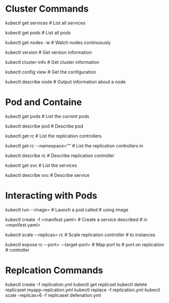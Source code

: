 # Cluster Commands
kubectl get services                # List all services 

kubectl get pods                    # List all pods

kubectl get nodes -w                # Watch nodes continuously

kubectl version                     # Get version information

kubectl cluster-info                # Get cluster information

kubectl config view                 # Get the configuration

kubectl describe node <node>        # Output information about a node

# Pod and Containe
kubectl get pods                         # List the current pods

kubectl describe pod <name>              # Describe pod <name>
  
kubectl get rc                           # List the replication controllers

kubectl get rc --namespace="<namespace>" # List the replication controllers in <namespace>
  
kubectl describe rc <name>               # Describe replication controller <name>
  
kubectl get svc                          # List the services

kubectl describe svc <name>              # Describe service <name>

# Interacting with Pods
kubectl run <name> --image=<image-name>                             # Launch a pod called <name> 
                                                                    # using image <image-name>
 
kubectl create -f <manifest.yaml>                                   # Create a service described 
                                                                    # in <manifest.yaml>
 
kubectl scale --replicas=<count> rc <name>                          # Scale replication controller 
                                                                    # <name> to <count> instances
 
kubectl expose rc <name> --port=<external> --target-port=<internal> # Map port <external> to 
                                                                    # port <internal> on replication 
                                                                    # controller <name>
# Replcation Commands
  kubectl create -f replication.yml
  kubectl get replicset
  kubectl delete replicaset myapp-replcation.yml
  kubectl replace -f replication.yml
  kubectl scale -replicas=6 -f replicaset defenation.yml
                                                                    
                                            
